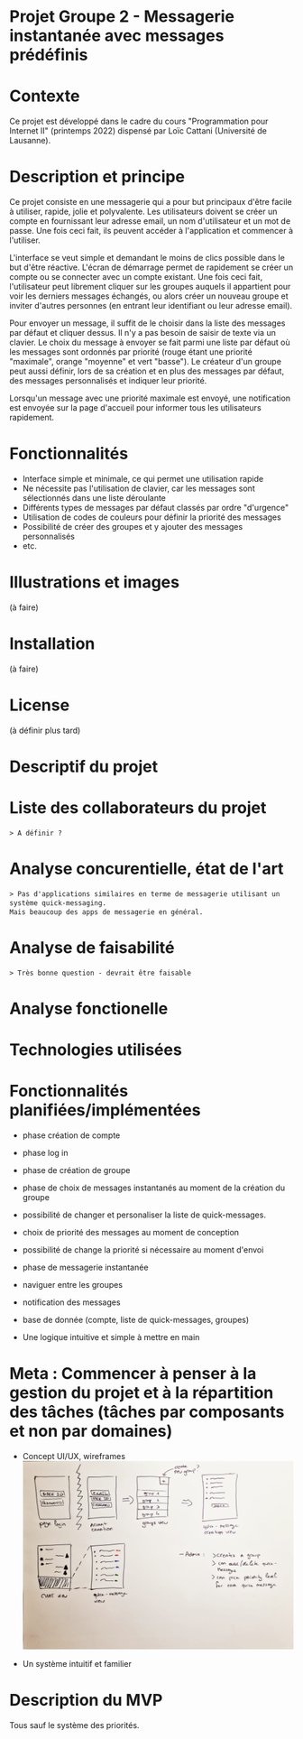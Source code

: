 # Projet Groupe 2 - Messagerie instantanée avec messages prédéfinis

# Contexte
Ce projet est développé dans le cadre du cours "Programmation pour Internet II" (printemps 2022) dispensé par Loïc Cattani (Université de Lausanne).

# Description et principe
Ce projet consiste en une messagerie qui a pour but principaux d'être facile à utiliser, rapide, jolie et polyvalente.
Les utilisateurs doivent se créer un compte en fournissant leur adresse email, un nom d'utilisateur et un mot de passe. Une fois ceci fait, ils peuvent accéder à l'application et commencer à l'utiliser.

L'interface se veut simple et demandant le moins de clics possible dans le but d'être réactive. L'écran de démarrage permet de rapidement se créer un compte ou se connecter avec un compte existant. Une fois ceci fait, l'utilisateur peut librement cliquer sur les groupes auquels il appartient pour voir les derniers messages échangés, ou alors créer un nouveau groupe et inviter d'autres personnes (en entrant leur identifiant ou leur adresse email).

Pour envoyer un message, il suffit de le choisir dans la liste des messages par défaut et cliquer dessus. Il n'y a pas besoin de saisir de texte via un clavier. Le choix du message à envoyer se fait parmi une liste par défaut où les messages sont ordonnés par priorité (rouge étant une priorité "maximale", orange "moyenne" et vert "basse"). Le créateur d'un groupe peut aussi définir, lors de sa création et en plus des messages par défaut, des messages personnalisés et indiquer leur priorité.

Lorsqu'un message avec une priorité maximale est envoyé, une notification est envoyée sur la page d'accueil pour informer tous les utilisateurs rapidement.

# Fonctionnalités
- Interface simple et minimale, ce qui permet une utilisation rapide
- Ne nécessite pas l'utilisation de clavier, car les messages sont sélectionnés dans une liste déroulante
- Différents types de messages par défaut classés par ordre "d'urgence"
- Utilisation de codes de couleurs pour définir la priorité des messages
- Possibilité de créer des groupes et y ajouter des messages personnalisés
- etc.

# Illustrations et images
(à faire)

# Installation
(à faire)

# License
(à définir plus tard)

# Descriptif du projet

# Liste des collaborateurs du projet
    > A définir ?

# Analyse concurentielle, état de l'art
    > Pas d'applications similaires en terme de messagerie utilisant un système quick-messaging.
    Mais beaucoup des apps de messagerie en général. 
    
# Analyse de faisabilité
    > Très bonne question - devrait être faisable 
    
# Analyse fonctionelle

# Technologies utilisées

# Fonctionnalités planifiées/implémentées
- phase création de compte
- phase log in
- phase de création de groupe
- phase de choix de messages instantanés au moment de la création du groupe
- possibilité de changer et personaliser la liste de quick-messages.
- choix de priorité des messages au moment de conception
- possibilité de change la priorité si nécessaire au moment d'envoi
- phase de messagerie instantanée 
- naviguer entre les groupes
- notification des messages

- base de donnée (compte, liste de quick-messages, groupes)

- Une logique intuitive et simple à mettre en main

# Meta : Commencer à penser à la gestion du projet et à la répartition des tâches (tâches par composants et non par domaines)

- Concept UI/UX, wireframes
![wireframe](wireFrame.jpeg)

- Un système intuitif et familier

# Description du MVP
Tous sauf le système des priorités. 

